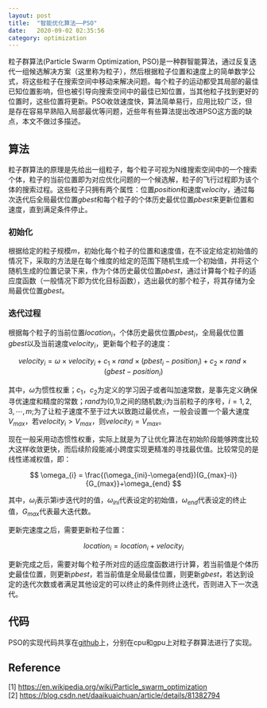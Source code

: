 ```yaml
---
layout: post
title:  "智能优化算法——PSO"
date:   2020-09-02 02:35:56
category: optimization
---
```


粒子群算法(Particle Swarm Optimization, PSO)是一种群智能算法，通过反复迭代一组候选解决方案（这里称为粒子），然后根据粒子位置和速度上的简单数学公式，将这些粒子在搜索空间中移动来解决问题。每个粒子的运动都受其局部的最佳已知位置影响，但也被引导向搜索空间中的最佳已知位置，当其他粒子找到更好的位置时，这些位置将更新。PSO收敛速度快，算法简单易行，应用比较广泛，但是存在容易早熟陷入局部最优等问题，近些年有些算法提出改进PSO这方面的缺点，本文不做过多描述。

## 算法
粒子群算法的原理是先给出一组粒子，每个粒子可视为N维搜索空间中的一个搜索个体，粒子的当前位置即为对应优化问题的一个候选解，粒子的飞行过程即为该个体的搜索过程。这些粒子只拥有两个属性：位置$position$和速度$velocity$，通过每次迭代后全局最优位置$gbest$和每个粒子的个体历史最优位置$pbest$来更新位置和速度，直到满足条件停止。

### 初始化
根据给定的粒子规模$m$，初始化每个粒子的位置和速度值，在不设定给定初始值的情况下，采取的方法是在每个维度的给定的范围下随机生成一个初始值，并将这个随机生成的位置记录下来，作为个体历史最优位置$pbest$，通过计算每个粒子的适应度函数（一般情况下即为优化目标函数），选出最优的那个粒子，将其存储为全局最优位置$gbest$。

### 迭代过程
根据每个粒子的当前位置$location_{i}$，个体历史最优位置$pbest_{i}$，全局最优位置$gbest$以及当前速度$velocity_{i}$，更新每个粒子的速度：

$$
velocity_{i} = \omega \times velocity_{i} + c_{1} \times rand \times (pbest_{i} - position_{i}) + c_{2} \times rand \times (gbest - position_{i})
$$

其中，$\omega$为惯性权重；$c_1，c_2$为定义的学习因子或者叫加速常数，是事先定义确保寻优速度和精度的常数；$rand$为(0,1)之间的随机数;i为当前粒子的序号，$i=1,2,3,\cdots,m$;为了让粒子速度不至于过大以致跑过最优点，一般会设置一个最大速度$V_{max}$，若$velocity_{i}>V_{max}$，则$velocity_{i}=V_{max}$。              

现在一般采用动态惯性权重，实际上就是为了让优化算法在初始阶段能够跨度比较大这样收敛更快，而后续阶段能减小跨度实现更精准的寻找最优值。比较常见的是线性递减权值，即：

$$
\omega_{i} = \frac{(\omega_{ini}-\omega{end})(G_{max}-i)}{G_{max}}+\omega_{end}
$$

其中，$\omega_{i}$表示第i步迭代时的值，$\omega_{ini}$代表设定的初始值，$\omega_{end}$代表设定的终止值，$G_{max}$代表最大迭代数。

更新完速度之后，需要更新粒子位置：

$$
location_{i} = location_{i}+velocity_{i}
$$

更新完成之后，需要对每个粒子所对应的适应度函数进行计算，若当前值是个体历史最佳位置，则更新$pbest$，若当前值是全局最佳位置，则更新$gbest$，若达到设定的迭代次数或者满足其他设定的可以终止的条件则终止迭代，否则进入下一次迭代。

## 代码
PSO的实现代码共享在[github](https://github.com/conceptclear/pso_cpu-gpu)上，分别在cpu和gpu上对粒子群算法进行了实现。


## Reference
[1] https://en.wikipedia.org/wiki/Particle_swarm_optimization                                           
[2] https://blog.csdn.net/daaikuaichuan/article/details/81382794